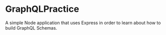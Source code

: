 # GraphQLPractice
A simple Node application that uses Express in order to learn about how to build GraphQL Schemas. 
